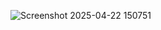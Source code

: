 ![Screenshot 2025-04-22 150751](https://github.com/user-attachments/assets/28740a76-ffe9-4549-a5fd-362039ab571a)
